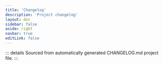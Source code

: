 ```yaml
---
title: 'Changelog'
description: 'Project changelog'
layout: doc
sidebar: false
aside: right
navbar: true
editLink: false
---
```


::: details
Sourced from automatically generated CHANGELOG.md project file.
:::

<!--@include: ../CHANGELOG.md-->
